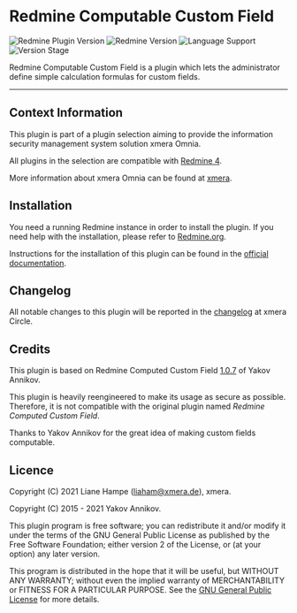 # Redmine Computable Custom Field

![Redmine Plugin Version](https://img.shields.io/badge/Redmine_Plugin-v3.0.3-red) ![Redmine Version](https://img.shields.io/badge/Redmine-v4.x.x-blue) ![Language Support](https://img.shields.io/badge/Languages-en,_de-green) ![Version Stage](https://img.shields.io/badge/Stage-release-important)

Redmine Computable Custom Field is a plugin which lets the administrator define simple calculation formulas for custom fields.

---

## Context Information

This plugin is part of a plugin selection aiming to provide the information security management system solution xmera Omnia.

All plugins in the selection are compatible with [Redmine 4](https://redmine.org).

More information about xmera Omnia can be found at [xmera](https://xmera.de).


## Installation

You need a running Redmine instance in order to install the plugin. If you need help with the installation, please refer to [Redmine.org](https://redmine.org).

Instructions for the installation of this plugin can be found in the [official documentation](https://circle.xmera.de/projects/redmine-computable-custom-field/wiki).

## Changelog

All notable changes to this plugin will be reported in the [changelog](https://circle.xmera.de/projects/redmine-computable-custom-field/repository/redmine_computable_custom_field/revisions/master/entry/CHANGELOG.md) at xmera Circle.

## Credits

This plugin is based on Redmine Computed Custom Field [1.0.7](https://github.com/annikoff/redmine_plugin_computed_custom_field/releases/tag/v1.0.7) of Yakov Annikov.

This plugin is heavily reengineered to make its usage as secure as possible. Therefore, it is not compatible with the original plugin named *Redmine Computed Custom Field*.

Thanks to Yakov Annikov for the great idea of making custom fields computable.

## Licence

Copyright (C) 2021 Liane Hampe (<liaham@xmera.de>), xmera.

Copyright (C) 2015 - 2021 Yakov Annikov.

This plugin program is free software; you can redistribute it and/or
modify it under the terms of the GNU General Public License
as published by the Free Software Foundation; either version 2
of the License, or (at your option) any later version.

This program is distributed in the hope that it will be useful,
but WITHOUT ANY WARRANTY; without even the implied warranty of
MERCHANTABILITY or FITNESS FOR A PARTICULAR PURPOSE.  See the
[GNU General Public License](https://www.gnu.org/licenses/old-licenses/gpl-2.0.en.html) for more details.
